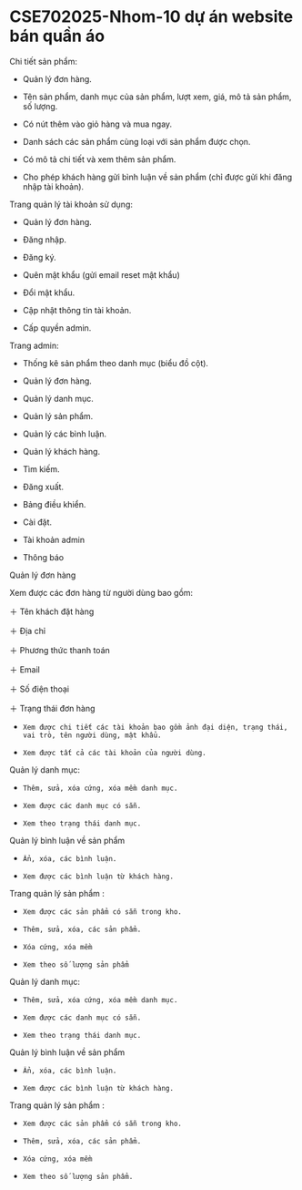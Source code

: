 # CSE702025-Nhom-10 dự án website bán quần áo 
Chi tiết sản phẩm:

-   Quản lý đơn hàng.

-   Tên sản phẩm, danh mục của sản phẩm, lượt xem, giá, mô tả sản phẩm, số lượng.

-   Có nút thêm vào giỏ hàng và mua ngay.

-   Danh sách các sản phẩm cùng loại với sản phẩm được chọn.

-   Có mô tả chi tiết và xem thêm sản phẩm.

-   Cho phép khách hàng gửi bình luận về sản phẩm (chỉ được gửi khi đăng nhập tài khoản).

Trang quản lý tài khoản sử dụng:

-   Quản lý đơn hàng.

-   Đăng nhập.

-   Đăng ký.

-   Quên mật khẩu (gửi email reset mật khẩu)

-   Đổi mật khẩu.

-   Cập nhật thông tin tài khoản.

-   Cấp quyền admin.

Trang admin:

-   Thống kê sản phẩm theo danh mục (biểu đồ cột).

-   Quản lý đơn hàng.

-   Quản lý danh mục.

-   Quản lý sản phẩm.

-   Quản lý các bình luận.

-   Quản lý khách hàng.

-   Tìm kiếm.

-   Đăng xuất.

-   Bảng điều khiển.

-   Cài đặt.

-   Tài khoản admin

-   Thông báo

Quản lý đơn hàng

Xem được các đơn hàng từ người dùng bao gồm:

＋ Tên khách đặt hàng

＋ Địa chỉ

＋ Phương thức thanh toán

＋ Email

＋ Số điện thoại

＋ Trạng thái đơn hàng

-     Xem được chi tiết các tài khoản bao gồm ảnh đại diện, trạng thái, vai trò, tên người dùng, mật khẩu.

-     Xem được tất cả các tài khoản của người dùng.

Quản lý danh mục:

-     Thêm, sửa, xóa cứng, xóa mềm danh mục.

-     Xem được các danh mục có sẵn.

-     Xem theo trạng thái danh mục.

Quản lý bình luận về sản phẩm

-     Ẩn, xóa, các bình luận.

-     Xem được các bình luận từ khách hàng.

Trang quản lý sản phẩm :

-     Xem được các sản phẩm có sẵn trong kho.

-     Thêm, sửa, xóa, các sản phẩm.

-     Xóa cứng, xóa mềm

-     Xem theo số lượng sản phẩm

Quản lý danh mục:

-     Thêm, sửa, xóa cứng, xóa mềm danh mục.

-     Xem được các danh mục có sẵn.

-     Xem theo trạng thái danh mục.

Quản lý bình luận về sản phẩm

-     Ẩn, xóa, các bình luận.

-     Xem được các bình luận từ khách hàng.

Trang quản lý sản phẩm :

-     Xem được các sản phẩm có sẵn trong kho.

-     Thêm, sửa, xóa, các sản phẩm.

-     Xóa cứng, xóa mềm

-     Xem theo số lượng sản phẩm.

